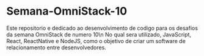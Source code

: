 # Semana-OmniStack-10

Este repositorio e dedicado ao desenvolvimento de codigo para os desafios da semana OmniStack de numero 10\n
No qual sera utilizado, JavaScript, React, ReactNative e NodeJS, como o objetivo de criar um software de relacionamento entre desenvolvedores.
